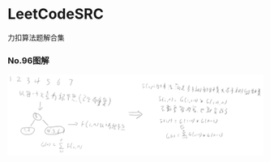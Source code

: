 # LeetCodeSRC
力扣算法题解合集

### No.96图解

<img src="resource/No.96.png" alt="No.96" style="zoom:80%;" />
